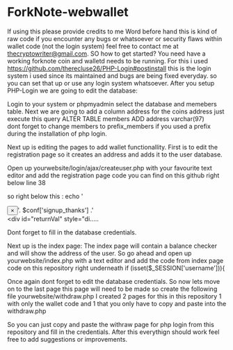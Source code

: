 # ForkNote-webwallet
If using this please provide credits to me
Word before hand this is kind of raw code if you encounter any bugs or whatsoever or security flaws within wallet code (not the login system) feel free to contact me at thecryptowriter@gmail.com.
SO how to get started? You need have a working forknote coin and walletd needs to be running.
For this i used https://github.com/therecluse26/PHP-Login#postinstall this is the login system i used since its maintained and bugs are being fixed everyday. so you can set that up or use any login system whatsoever.
After you setup PHP-Login we are going to edit the database:

Login to your system or phpmyadmin select the database and memebers table.
Next we are going to add a column address for the coins address just execute this query ALTER TABLE members ADD address varchar(97)  
dont forget to change members to prefix_members if you used a prefix during the installation of php login.

Next up is editing the pages to add wallet functionallity.
First is to edit the registration page so it creates an address and adds it to the user database.

Open up yourwebsite/login/ajax/createuser.php with your favourite text editor and add the registration page code you can find on this github right below line 38 

so right below this :
echo '<div class="alert alert-success"><button type="button" class="close" data-dismiss="alert" aria-hidden="true">&times;</button>'. $conf['signup_thanks'] .'</div><div id="returnVal" style="di.....

Dont forget to fill in the database credentials.

Next up is the index page: The index page will contain a balance checker and will show the address of the user.
So go ahead and open up yourwebsite/index.php with a text editor and add the code from index page code on this repository right underneath 
if (isset($_SESSION['username'])){

Once again dont forget to edit the database credentials.
So now lets move on to the last page this page will need to be made so create the following file yourwebsite/withdraw.php 
I created 2 pages for this in this repository 1 with only the wallet code and 1 that you only have to copy and paste into the withdraw.php 

So you can just copy and paste the withraw page for php login from this repository and fill in the credentials.
After this everythign should work feel free to add suggestions or improvements.



